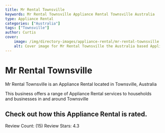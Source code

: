 ```yaml
---
title: Mr Rental Townsville
keywords: Mr Rental Townsville Appliance Rental Townsville Australia 
type: Appliance Rental 
categories: ["Australia"]
tags: ["Townsville"]
author: Curtis
cover:
    image: /img/directory-images/appliance-rental/mr-rental-townsville.webp
    alt: Cover image for Mr Rental Townsville the Australia based Appliance Rental servicing Townsville 
---
```


# Mr Rental Townsville
Mr Rental Townsville is an Appliance Rental located in Townsville, Australia

This business offers a range of Appliance Rental services to households and businesses in and around Townsville

## Check out how this Appliance Rental is rated.
Review Count: (15)
Review Stars: 4.3
